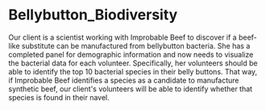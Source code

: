 # Bellybutton_Biodiversity


Our client is a scientist working with Improbable Beef to discover if a beef-like substitute can be manufactured from bellybutton bacteria. She has a completed panel for demographic information and now needs to visualize the bacterial data for each volunteer. Specifically, her volunteers should be able to identify the top 10 bacterial species in their belly buttons. That way, if Improbable Beef identifies a species as a candidate to manufacture synthetic beef, our client's volunteers will be able to identify whether that species is found in their navel.
